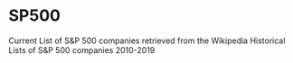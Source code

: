 # SP500
Current List of S&P 500 companies retrieved from the Wikipedia
Historical Lists of S&P 500 companies 2010-2019
